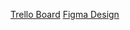 [Trello Board](https://trello.com/b/NC0k2kSM/rental-project)
[Figma Design](https://www.figma.com/design/17pHzmDQKjeGw4euGj1HTB/Untitled?node-id=0-1&p=f&t=vxM4QgHEXuJJM26r-0)